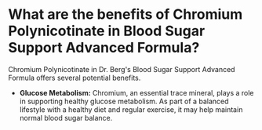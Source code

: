 # What are the benefits of Chromium Polynicotinate in Blood Sugar Support Advanced Formula?

Chromium Polynicotinate in Dr. Berg's Blood Sugar Support Advanced Formula offers several potential benefits.  

- **Glucose Metabolism:** Chromium, an essential trace mineral, plays a role in supporting healthy glucose metabolism. As part of a balanced lifestyle with a healthy diet and regular exercise, it may help maintain normal blood sugar balance.
